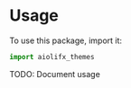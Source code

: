 # Usage

To use this package, import it:

```python
import aiolifx_themes
```

TODO: Document usage
